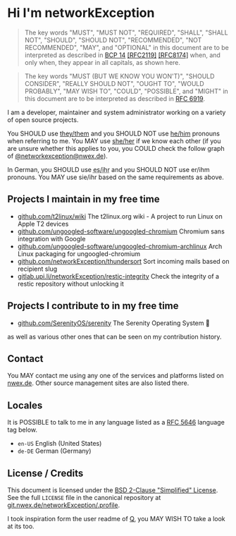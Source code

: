 # Hi I'm networkException

> The key words "MUST", "MUST NOT", "REQUIRED", "SHALL", "SHALL NOT", "SHOULD", "SHOULD NOT", "RECOMMENDED", "NOT RECOMMENDED", "MAY", and "OPTIONAL" in this document are to be interpreted as described in [BCP 14](https://www.rfc-editor.org/bcp/bcp14) [[RFC2119]](https://www.rfc-editor.org/rfc/rfc2119) [[RFC8174]](https://www.rfc-editor.org/rfc/rfc8174) when, and only when, they appear in all capitals, as shown here.

> The key words "MUST (BUT WE KNOW YOU WON'T)", "SHOULD CONSIDER", "REALLY SHOULD NOT", "OUGHT TO", "WOULD PROBABLY", "MAY WISH TO", "COULD", "POSSIBLE", and "MIGHT" in this document are to be interpreted as described in [RFC 6919](https://www.rfc-editor.org/rfc/rfc6919.html).

I am a developer, maintainer and system administrator working on a variety of open source projects.

You SHOULD use [they/them](https://pronouns.within.lgbt/they/them/their/theirs/themself) and you SHOULD NOT use [he/him](https://pronouns.within.lgbt/he/him/his/his/himself) pronouns when referring to me. You MAY use [she/her](https://pronouns.within.lgbt/she/her/her/hers/herself) if we know each other (if you are unsure whether this applies to you, you COULD check the follow graph of [@networkexception@nwex.de](https://social.nwex.de/@networkexception)).

In German, you SHOULD use <abbr title="Example: Es entwickelt an Open Source Software, ihr GitHub findest du hier.">es/ihr</abbr> and you SHOULD NOT use er/ihm pronouns. You MAY use sie/ihr based on the same requirements as above.

## Projects I maintain in my free time

- [github.com/t2linux/wiki](https://github.com/t2linux/wiki) The t2linux.org wiki - A project to run Linux on Apple T2 devices
- [github.com/ungoogled-software/ungoogled-chromium](https://github.com/ungoogled-software/ungoogled-chromium) Chromium sans integration with Google
- [github.com/ungoogled-software/ungoogled-chromium-archlinux](https://github.com/ungoogled-software/ungoogled-chromium-archlinux) Arch Linux packaging for ungoogled-chromium
- [github.com/networkException/thundersort](https://github.com/networkException/thundersort) Sort incoming mails based on recipient slug
- [gitlab.upi.li/networkException/restic-integrity](https://gitlab.upi.li/networkException/restic-integrity) Check the integrity of a restic repository without unlocking it

## Projects I contribute to in my free time

- [github.com/SerenityOS/serenity](https://github.com/SerenityOS/serenity) The Serenity Operating System 🐞

as well as various other ones that can be seen on my contribution history.

## Contact

You MAY contact me using any one of the services and platforms listed on [nwex.de](https://nwex.de/). Other source management sites are also listed there.

## Locales

It is POSSIBLE to talk to me in any language listed as a [RFC 5646](https://www.rfc-editor.org/rfc/rfc5646.html) language tag below.

- `en-US` English (United States)
- `de-DE` German (Germany)

## License / Credits

This document is licensed under the [BSD 2-Clause "Simplified" License](https://spdx.org/licenses/BSD-2-Clause.html). See the full
`LICENSE` file in the canonical repository at [git.nwex.de/networkException/.profile](https://git.nwex.de/networkException/.profile).

I took inspiration form the user readme of [Q](https://github.com/TheEnbyperor), you MAY WISH TO take a look at its too.
